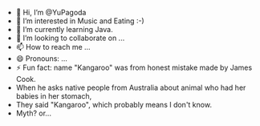 - 👋 Hi, I’m @YuPagoda
- 👀 I’m interested in Music and Eating :-)
- 🌱 I’m currently learning Java.
- 💞️ I’m looking to collaborate on ...
- 📫 How to reach me ...
- 😄 Pronouns: ...
- ⚡ Fun fact: name "Kangaroo" was from honest mistake made by James Cook.
- When he asks native people from Australia about animal who had her babies in her stomach,
- They said "Kangaroo", which probably means I don't know.
- Myth? or...

<!---
YuPagoda/YuPagoda is a ✨ special ✨ repository because its `README.md` (this file) appears on your GitHub profile.
You can click the Preview link to take a look at your changes.
--->
